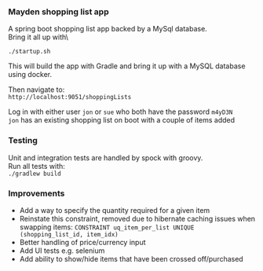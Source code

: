 ### Mayden shopping list app

A spring boot shopping list app backed by a MySql database.\
Bring it all up with\

`./startup.sh`

This will build the app with Gradle and bring it up with a MySQL database using docker.

Then navigate to:\
`http://localhost:9051/shoppingLists`

Log in with either user `jon` or `sue` who both have the password `m4yD3N`\
`jon` has an existing shopping list on boot with a couple of items added

### Testing
Unit and integration tests are handled by spock with groovy.\
Run all tests with:\
`./gradlew build`

### Improvements

* Add a way to specify the quantity required for a given item
* Reinstate this constraint, removed due to hibernate caching issues when swapping items: `CONSTRAINT uq_item_per_list UNIQUE (shopping_list_id, item_idx)`
* Better handling of price/currency input
* Add UI tests e.g. selenium
* Add ability to show/hide items that have been crossed off/purchased